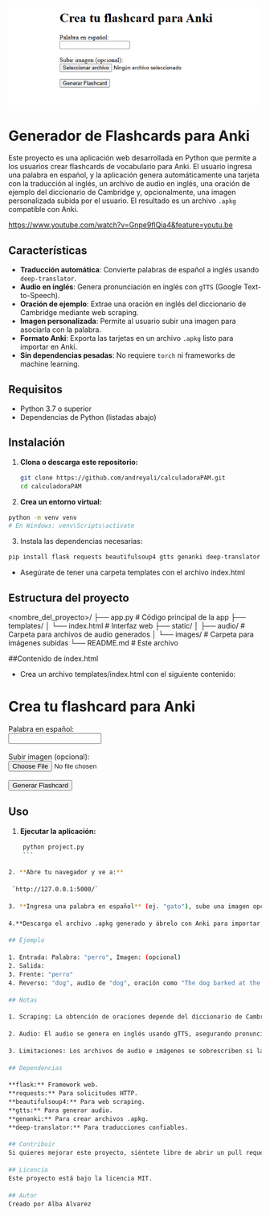<p align="center">
  <img src="flashcardANKI.png" alt="Proyecto FlashcardAnki">
</p>

# Generador de Flashcards para Anki

Este proyecto es una aplicación web desarrollada en Python que permite a los usuarios crear flashcards de vocabulario para Anki. El usuario ingresa una palabra en español, y la aplicación genera automáticamente una tarjeta con la traducción al inglés, un archivo de audio en inglés, una oración de ejemplo del diccionario de Cambridge y, opcionalmente, una imagen personalizada subida por el usuario. El resultado es un archivo `.apkg` compatible con Anki.

https://www.youtube.com/watch?v=Gnpe9flQia4&feature=youtu.be

## Características

- **Traducción automática**: Convierte palabras de español a inglés usando `deep-translator`.
- **Audio en inglés**: Genera pronunciación en inglés con `gTTS` (Google Text-to-Speech).
- **Oración de ejemplo**: Extrae una oración en inglés del diccionario de Cambridge mediante web scraping.
- **Imagen personalizada**: Permite al usuario subir una imagen para asociarla con la palabra.
- **Formato Anki**: Exporta las tarjetas en un archivo `.apkg` listo para importar en Anki.
- **Sin dependencias pesadas**: No requiere `torch` ni frameworks de machine learning.

## Requisitos

* Python 3.7 o superior
* Dependencias de Python (listadas abajo)

## Instalación

1. **Clona o descarga este repositorio:**
   ```bash
   git clone https://github.com/andreyali/calculadoraPAM.git
   cd calculadoraPAM
   ```

2. **Crea un entorno virtual:**

  ```bash
  python -m venv venv
  # En Windows: venv\Scripts\activate
  ```

3. Instala las dependencias necesarias:

  ```bash
  pip install flask requests beautifulsoup4 gtts genanki deep-translator
  ```

* Asegúrate de tener una carpeta templates con el archivo index.html

## Estructura del proyecto 

<nombre_del_proyecto>/
├── app.py       # Código principal de la app
├── templates/
│ └── index.html # Interfaz web
├── static/
│ ├── audio/     # Carpeta para archivos de audio generados
│ └── images/    # Carpeta para imágenes subidas
└── README.md    # Este archivo

##Contenido de index.html
 
* Crea un archivo templates/index.html con el siguiente contenido:

<!DOCTYPE html>
<html>
<head>
    <title>Generador de Flashcards</title>
</head>
<body>
    <h1>Crea tu flashcard para Anki</h1>
    <form method="post" enctype="multipart/form-data">
        <label>Palabra en español:</label><br>
        <input type="text" name="palabra" required><br><br>
        <label>Subir imagen (opcional):</label><br>
        <input type="file" name="imagen" accept="image/*"><br><br>
        <input type="submit" value="Generar Flashcard">
    </form>
</body>
</html>


## Uso

1. **Ejecutar la aplicación:**
```bash
    python project.py
    ```

2. **Abre tu navegador y ve a:**

 `http://127.0.0.1:5000/`

3. **Ingresa una palabra en español** (ej. "gato"), sube una imagen opcional y haz clic en "Generar Flashcard".

4.**Descarga el archivo .apkg generado y ábrelo con Anki para importar la tarjeta.**

## Ejemplo

1. Entrada: Palabra: "perro", Imagen: (opcional)
2. Salida: 
3. Frente: "perro"
4. Reverso: "dog", audio de "dog", oración como "The dog barked at the stranger", imagen (si se subió).

## Notas

1. Scraping: La obtención de oraciones depende del diccionario de Cambridge. Si el sitio cambia su estructura o bloquea solicitudes, las oraciones podrían fallar (se usa un respaldo en ese caso).

2. Audio: El audio se genera en inglés usando gTTS, asegurando pronunciación correcta.

3. Limitaciones: Los archivos de audio e imágenes se sobrescriben si las palabras en inglés son idénticas. Considera añadir un timestamp si necesitas evitar esto.

## Dependencias

**flask:** Framework web.
**requests:** Para solicitudes HTTP.
**beautifulsoup4:** Para web scraping.
**gtts:** Para generar audio.
**genanki:** Para crear archivos .apkg.
**deep-translator:** Para traducciones confiables.

## Contribuir
Si quieres mejorar este proyecto, siéntete libre de abrir un pull request o reportar problemas en el repositorio.

## Licencia
Este proyecto está bajo la licencia MIT.

## Autor
Creado por Alba Alvarez